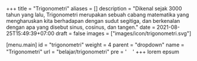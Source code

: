 +++
title = "Trigonometri"
aliases = []
description = "Dikenal sejak 3000 tahun yang lalu, Trigonometri merupakan sebuah cabang matematika yang mengharuskan kita berhadapan dengan sudut segitiga, dan berkenalan dengan apa yang disebut sinus, cosinus, dan tangen."
date = 2021-08-25T15:49:39+07:00
draft = false
images = ["images/icon/trigonometri.svg"]

[menu.main]
  id = "trigonometri"
  weight = 4
  parent = "dropdown"
  name = "Trigonometri"
  url = "belajar/trigonometri"
  pre = '<img src="/images/icon/trigonometri.svg" class="d-inline icon lazyload lazyloaded" width="16" height="16">'
+++
lorem epsum